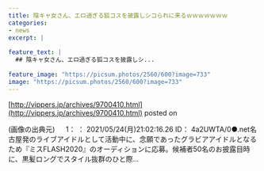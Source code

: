 ```yaml
---
title: 陰キャ女さん、エロ過ぎる狐コスを披露しシコられに来るｗｗｗｗｗｗｗ
categories:
- news
excerpt: |
  
feature_text: |
  ## 陰キャ女さん、エロ過ぎる狐コスを披露しシ...
  
feature_image: "https://picsum.photos/2560/600?image=733"
image: "https://picsum.photos/2560/600?image=733"
---
```


[http://vippers.jp/archives/9700410.html](http://vippers.jp/archives/9700410.html)
posted on 

<!--more-->

(画像の出典元) 　 1： ： 2021/05/24(月)21:02:16.26 ID： 4a2UWTA/0●.net名古屋発のライブアイドルとして活動中に、念願であったグラビアアイドルとなるため『ミスFLASH2020』のオーディションに応募。候補者50名のお披露目時に、黒髪ロングでスタイル抜群のひと際...
